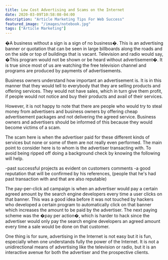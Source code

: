 ```yaml
---
title: Low Cost Advertising and Scams on the Internet
date: 2020-03-09T10:58:08-04:00
description: "Article Marketing Tips For Web Success"
featured_image: "/images/notebook.jpg"
tags: ["Article Marketing"]
---
```

�A business without a sign is a sign of no business�. This is an advertising banner or quotation that can be seen in large billboards along the roads and on the side or top of buildings that is vacant. Television and radio would say, �This program would not be shown or be heard without advertisement�. It is true since most of us are watching the free television channel and programs are produced by payments of advertisements.

Business owners understand how important an advertisement is. It is in this manner that they would tell to everybody that they are selling products and offering services. They would not have sales, which in turn give them profit, if people would not notice and buy their products and avail of their services.

However, it is not happy to note that there are people who would try to steal money from advertisers and business owners by offering cheap advertisement packages and not delivering the agreed service. Business owners and advertisers should be informed of this because they would become victims of a scam.

The scam here is when the advertiser paid for these different kinds of services but none or some of them are not really even performed. The main point to consider here is to whom is the advertiser transacting with. To avoid being ripped off doing a background check by knowing the following will help.

-past successful projects as evident on customers comments
-a good reputation that will be confirmed by his references, (people that he's had past transaction with and that are also reputable)

The pay-per-click ad campaign is when an advertiser would pay a certain agreed amount by the search engine developers every time a user clicks on that banner. This was a good idea before it was not touched by hackers who developed a certain program to automatically click on that banner which increases the amount to be paid by the advertiser. The next paying scheme was the �pay per action�, which is harder to hack since the advertiser would only pay the search engine developers an agreed amount every time a sale would be done on that customer.

One thing is for sure, advertising in the Internet is not easy but it is fun, especially when one understands fully the power of the Internet. It is not a unidirectional means of advertising like the television or radio, but it is an interactive avenue for both the advertiser and the prospective clients.
